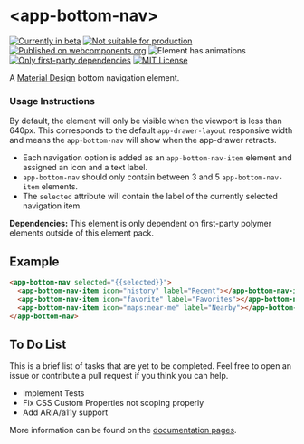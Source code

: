 # \<app-bottom-nav\>

[![Currently in beta](https://img.shields.io/badge/status-beta-yellow.svg)](https://www.github.com/samthecodingman/app-bottom-nav) [![Not suitable for production](https://img.shields.io/badge/production--ready-no-red.svg)](https://www.github.com/samthecodingman/app-bottom-nav#to-do-list) [![Published on webcomponents.org](https://img.shields.io/badge/webcomponents.org-published-blue.svg)](https://www.webcomponents.org/element/samthecodingman/app-bottom-nav) ![Element has animations](https://img.shields.io/badge/animations-yes-green.svg) [![Only first-party dependencies](https://img.shields.io/badge/dependencies-first--party-green.svg)](https://www.github.com/samthecodingman/app-bottom-nav#usage-instructions) [![MIT License](https://img.shields.io/badge/license-MIT-blue.svg)](https://www.github.com/samthecodingman/app-bottom-nav/LICENSE)

A [Material Design](https://material.io/guidelines/components/bottom-navigation.html) bottom navigation element.

### Usage Instructions

By default, the element will only be visible when the viewport is less than
640px. This corresponds to the default `app-drawer-layout` responsive width and
means the `app-bottom-nav` will show when the app-drawer retracts.

- Each navigation option is added as an `app-bottom-nav-item` element and assigned
an icon and a text label.
- `app-bottom-nav` should only contain between 3 and 5 `app-bottom-nav-item` elements.
- The `selected` attribute will contain the label of the currently selected navigation item.

**Dependencies:** This element is only dependent on first-party polymer elements outside of this element pack.

## Example

```html
<app-bottom-nav selected="{{selected}}">
  <app-bottom-nav-item icon="history" label="Recent"></app-bottom-nav-item>
  <app-bottom-nav-item icon="favorite" label="Favorites"></app-bottom-nav-item>
  <app-bottom-nav-item icon="maps:near-me" label="Nearby"></app-bottom-nav-item>
</app-bottom-nav>
```

## To Do List
This is a brief list of tasks that are yet to be completed. Feel free to open an issue or contribute a pull request if you think you can help.
- Implement Tests
- Fix CSS Custom Properties not scoping properly
- Add ARIA/a11y support

More information can be found on the [documentation pages](https://samthecodingman.github.io/app-bottom-nav/).
